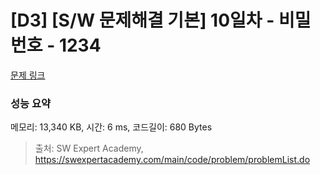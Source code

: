 # [D3] [S/W 문제해결 기본] 10일차 - 비밀번호 - 1234 

[문제 링크](https://swexpertacademy.com/main/code/problem/problemDetail.do?contestProbId=AV14_DEKAJcCFAYD) 

### 성능 요약

메모리: 13,340 KB, 시간: 6 ms, 코드길이: 680 Bytes



> 출처: SW Expert Academy, https://swexpertacademy.com/main/code/problem/problemList.do